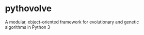# pythovolve
A modular, object-oriented framework for evolutionary and genetic algorithms in Python 3
